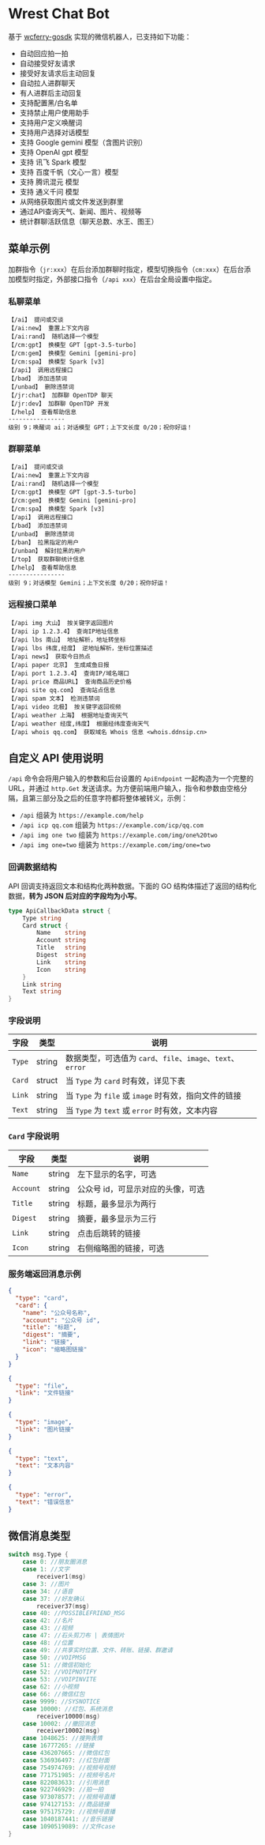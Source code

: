 # Wrest Chat Bot

基于 [wcferry-gosdk](https://github.com/opentdp/wrest-chat/tree/master/wcferry) 实现的微信机器人，已支持如下功能：

- 自动回应拍一拍
- 自动接受好友请求
- 接受好友请求后主动回复
- 自动拉人进群聊天
- 有人进群后主动回复
- 支持配置黑/白名单
- 支持禁止用户使用助手
- 支持用户定义唤醒词
- 支持用户选择对话模型
- 支持 Google gemini 模型（含图片识别）
- 支持 OpenAI gpt 模型
- 支持 讯飞 Spark 模型
- 支持 百度千帆（文心一言）模型
- 支持 腾讯混元 模型
- 支持 通义千问 模型
- 从网络获取图片或文件发送到群里
- 通过API查询天气、新闻、图片、视频等
- 统计群聊活跃信息（聊天总数、水王、图王）

## 菜单示例

加群指令（`jr:xxx`）在后台添加群聊时指定，模型切换指令（`cm:xxx`）在后台添加模型时指定，外部接口指令（`/api xxx`）在后台全局设置中指定。

### 私聊菜单

```text
【/ai】 提问或交谈
【/ai:new】 重置上下文内容
【/ai:rand】 随机选择一个模型
【/cm:gpt】 换模型 GPT [gpt-3.5-turbo]
【/cm:gem】 换模型 Gemini [gemini-pro]
【/cm:spa】 换模型 Spark [v3]
【/api】 调用远程接口
【/bad】 添加违禁词
【/unbad】 删除违禁词
【/jr:chat】 加群聊 OpenTDP 聊天
【/jr:dev】 加群聊 OpenTDP 开发
【/help】 查看帮助信息
----------------
级别 9；唤醒词 ai；对话模型 GPT；上下文长度 0/20；祝你好运！
```

### 群聊菜单

```text
【/ai】 提问或交谈
【/ai:new】 重置上下文内容
【/ai:rand】 随机选择一个模型
【/cm:gpt】 换模型 GPT [gpt-3.5-turbo]
【/cm:gem】 换模型 Gemini [gemini-pro]
【/cm:spa】 换模型 Spark [v3]
【/api】 调用远程接口
【/bad】 添加违禁词
【/unbad】 删除违禁词
【/ban】 拉黑指定的用户
【/unban】 解封拉黑的用户
【/top】 获取群聊统计信息
【/help】 查看帮助信息
----------------
级别 9；对话模型 Gemini；上下文长度 0/20；祝你好运！
```

### 远程接口菜单

```text
【/api img 大山】 按关键字返回图片
【/api ip 1.2.3.4】 查询IP地址信息
【/api lbs 南山】 地址解析，地址转坐标
【/api lbs 纬度,经度】 逆地址解析，坐标位置描述
【/api news】 获取今日热点
【/api paper 北京】 生成咸鱼日报
【/api port 1.2.3.4】 查询IP/域名端口
【/api price 商品URL】 查询商品历史价格
【/api site qq.com】 查询站点信息
【/api spam 文本】 检测违禁词
【/api video 北极】 按关键字返回视频
【/api weather 上海】 根据地址查询天气
【/api weather 经度,纬度】 根据经纬度查询天气
【/api whois qq.com】 获取域名 Whois 信息 <whois.ddnsip.cn>
```

## 自定义 API 使用说明

`/api` 命令会将用户输入的参数和后台设置的 `ApiEndpoint` 一起构造为一个完整的 URL，并通过 `http.Get` 发送请求。为方便前端用户输入，指令和参数由空格分隔，且第三部分及之后的任意字符都将整体被转义，示例：

- `/api` 组装为 `https://example.com/help`
- `/api icp qq.com` 组装为 `https://example.com/icp/qq.com`
- `/api img one two` 组装为 `https://example.com/img/one%20two`
- `/api img one=two` 组装为 `https://example.com/img/one=two`

### 回调数据结构

API 回调支持返回文本和结构化两种数据。下面的 GO 结构体描述了返回的结构化数据，**转为 JSON 后对应的字段均为小写**。

```go
type ApiCallbackData struct {
    Type string
    Card struct { 
        Name    string
        Account string
        Title   string
        Digest  string
        Link    string
        Icon    string
    }
    Link string
    Text string
}
```

### 字段说明

| 字段   | 类型   | 说明                                                        |
| ------ | ------ | ----------------------------------------------------------- |
| `Type` | string | 数据类型，可选值为 `card`、`file`、`image`、`text`、`error` |
| `Card` | struct | 当 `Type` 为 `card` 时有效，详见下表                        |
| `Link` | string | 当 `Type` 为 `file` 或 `image` 时有效，指向文件的链接       |
| `Text` | string | 当 `Type` 为 `text` 或 `error` 时有效，文本内容             |

### `Card` 字段说明

| 字段      | 类型   | 说明                              |
| --------- | ------ | --------------------------------- |
| `Name`    | string | 左下显示的名字，可选              |
| `Account` | string | 公众号 id，可显示对应的头像，可选 |
| `Title`   | string | 标题，最多显示为两行              |
| `Digest`  | string | 摘要，最多显示为三行              |
| `Link`    | string | 点击后跳转的链接                  |
| `Icon`    | string | 右侧缩略图的链接，可选            |

### 服务端返回消息示例

```json
{
  "type": "card",
  "card": {
    "name": "公众号名称",
    "account": "公众号 id",
    "title": "标题",
    "digest": "摘要",
    "link": "链接",
    "icon": "缩略图链接"
  }
}
```

```json
{
  "type": "file",
  "link": "文件链接"
}
```

```json
{
  "type": "image",
  "link": "图片链接"
}
```

```json
{
  "type": "text",
  "text": "文本内容"
}
```

```json
{
  "type": "error",
  "text": "错误信息"
}
```

## 微信消息类型

```go
switch msg.Type {
    case 0: //朋友圈消息
    case 1: //文字
        receiver1(msg)
    case 3: //图片
    case 34: //语音
    case 37: //好友确认
        receiver37(msg)
    case 40: //POSSIBLEFRIEND_MSG
    case 42: //名片
    case 43: //视频
    case 47: //石头剪刀布 | 表情图片
    case 48: //位置
    case 49: //共享实时位置、文件、转账、链接、群邀请
    case 50: //VOIPMSG
    case 51: //微信初始化
    case 52: //VOIPNOTIFY
    case 53: //VOIPINVITE
    case 62: //小视频
    case 66: //微信红包
    case 9999: //SYSNOTICE
    case 10000: //红包、系统消息
        receiver10000(msg)
    case 10002: //撤回消息
        receiver10002(msg)
    case 1048625: //搜狗表情
    case 16777265: //链接
    case 436207665: //微信红包
    case 536936497: //红包封面
    case 754974769: //视频号视频
    case 771751985: //视频号名片
    case 822083633: //引用消息
    case 922746929: //拍一拍
    case 973078577: //视频号直播
    case 974127153: //商品链接
    case 975175729: //视频号直播
    case 1040187441: //音乐链接
    case 1090519089: //文件case
}
```
